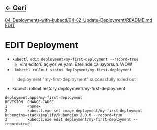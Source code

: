 ## [<- Geri](../README.md)
[04-Deployments-with-kubectl/04-02-Update-Deployment/README.md EDIT](https://github.com/stacksimplify/kubernetes-fundamentals/blob/master/04-Deployments-with-kubectl/04-02-Update-Deployment/README.md#step-02-update-the-application-from-v2-to-v3-using-edit-deployment-option)

# EDIT Deployment
- `kubectl edit deployment/my-first-deployment --record=true`
    - vim editörü açıyor ve yaml üzerinde çalışıyorsun. WOW
- ` kubectl rollout status deployment/my-first-deployment`
> deployment "my-first-deployment" successfully rolled out
- kubectl rollout history deployment/my-first-deployment
```
deployment.apps/my-first-deployment 
REVISION  CHANGE-CAUSE
1         <none>
2         kubectl.exe set image deployment/my-first-deployment kubenginx=stacksimplify/kubenginx:2.0.0 --record=true
3         kubectl.exe edit deployment/my-first-deployment --record=true
```
